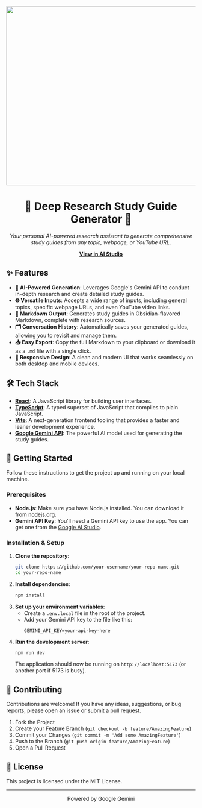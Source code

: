 <div align="center">
<img width="1200" height="475" alt="GHBanner" src="https://github.com/user-attachments/assets/0aa67016-6eaf-458a-adb2-6e31a0763ed6" />
</div>

<h1 align="center">🧠 Deep Research Study Guide Generator 🧠</h1>

<p align="center">
  <em>Your personal AI-powered research assistant to generate comprehensive study guides from any topic, webpage, or YouTube URL.</em>
</p>

<p align="center">
  <a href="https://ai.studio/apps/drive/1pyLZB7Ax0bcxk7VN8LbbKyWe_nPSqe2K"><strong>View in AI Studio</strong></a>
</p>

## ✨ Features

*   **🤖 AI-Powered Generation**: Leverages Google's Gemini API to conduct in-depth research and create detailed study guides.
*   **🌐 Versatile Inputs**: Accepts a wide range of inputs, including general topics, specific webpage URLs, and even YouTube video links.
*   **📝 Markdown Output**: Generates study guides in Obsidian-flavored Markdown, complete with research sources.
*   **🗂️ Conversation History**: Automatically saves your generated guides, allowing you to revisit and manage them.
*   **📥 Easy Export**: Copy the full Markdown to your clipboard or download it as a `.md` file with a single click.
*   **📱 Responsive Design**: A clean and modern UI that works seamlessly on both desktop and mobile devices.

## 🛠️ Tech Stack

*   **[React](https://reactjs.org/)**: A JavaScript library for building user interfaces.
*   **[TypeScript](https://www.typescriptlang.org/)**: A typed superset of JavaScript that compiles to plain JavaScript.
*   **[Vite](https://vitejs.dev/)**: A next-generation frontend tooling that provides a faster and leaner development experience.
*   **[Google Gemini API](https://ai.google.dev/)**: The powerful AI model used for generating the study guides.

## 🚀 Getting Started

Follow these instructions to get the project up and running on your local machine.

### Prerequisites

*   **Node.js**: Make sure you have Node.js installed. You can download it from [nodejs.org](https://nodejs.org/).
*   **Gemini API Key**: You'll need a Gemini API key to use the app. You can get one from the [Google AI Studio](https://aistudio.google.com/app/apikey).

### Installation & Setup

1.  **Clone the repository**:
    ```bash
    git clone https://github.com/your-username/your-repo-name.git
    cd your-repo-name
    ```
2.  **Install dependencies**:
    ```bash
    npm install
    ```
3.  **Set up your environment variables**:
    -   Create a `.env.local` file in the root of the project.
    -   Add your Gemini API key to the file like this:
        ```
        GEMINI_API_KEY=your-api-key-here
        ```
4.  **Run the development server**:
    ```bash
    npm run dev
    ```
    The application should now be running on `http://localhost:5173` (or another port if 5173 is busy).

## 🤝 Contributing

Contributions are welcome! If you have any ideas, suggestions, or bug reports, please open an issue or submit a pull request.

1.  Fork the Project
2.  Create your Feature Branch (`git checkout -b feature/AmazingFeature`)
3.  Commit your Changes (`git commit -m 'Add some AmazingFeature'`)
4.  Push to the Branch (`git push origin feature/AmazingFeature`)
5.  Open a Pull Request

## 📜 License

This project is licensed under the MIT License.

---

<p align="center">
  Powered by Google Gemini
</p>
